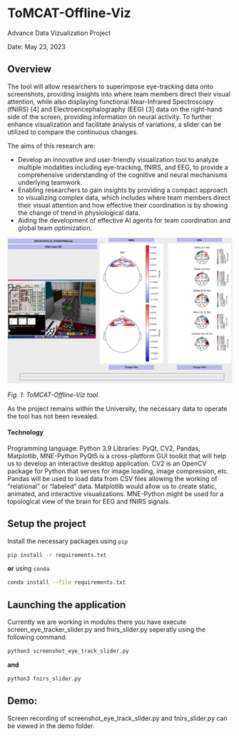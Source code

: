 # ToMCAT-Offline-Viz
Advance Data Vizualization Project

Date: May 23, 2023

## Overview

The tool will allow researchers to superimpose eye-tracking data onto screenshots, providing insights into where team members direct their visual attention, while also displaying functional Near-Infrared Spectroscopy (fNIRS) [4] and Electroencephalography (EEG) [3] data on the right-hand side of the screen, providing information on neural activity. To further enhance visualization and facilitate analysis of variations, a slider can be utilized to compare the continuous changes.

The aims of this research are:
* Develop an innovative and user-friendly visualization tool to analyze multiple modalities including eye-tracking, fNIRS, and EEG, to provide a comprehensive understanding of the cognitive and neural mechanisms underlying teamwork.
* Enabling researchers to gain insights by providing a compact approach to visualizing complex data, which includes where team members direct their visual attention and how effective their coordination is by showing the change of trend in physiological data.
* Aiding the development of effective AI agents for team coordination and global team optimization.

![Diagram 1](documentations/Picture.png)

*Fig. 1*: *ToMCAT-Offline-Viz tool*.

As the project remains within the University, the necessary data to operate the tool has not been revealed.

#### Technology
Programming language: Python 3.9
Libraries: PyQt, CV2, Pandas, Matplotlib, MNE-Python PyQt5 is a cross-platform GUI toolkit that will help us to develop an interactive desktop application. CV2 is an OpenCV package for Python that serves for image loading, image compression, etc. Pandas will be used to load data from CSV files allowing the working of “relational” or “labeled” data.
Matplotlib would allow us to create static, animated, and interactive visualizations. MNE-Python might be used for a topological view of the brain for EEG and fNIRS signals.

## Setup the project
Install the necessary packages using `pip`
```bash
pip install -r requirements.txt
```
**or** using `conda`
```bash
conda install --file requirements.txt
```

## Launching the application
Currently we are working in modules there you have execute screen_eye_tracker_slider.py and fnirs_slider.py seperatly using the following command:
```bash
python3 screenshot_eye_track_slider.py
```
**and** 
```bash
python3 fnirs_slider.py
```

## Demo:
Screen recording of screenshot_eye_track_slider.py and fnirs_slider.py can be viewed in the demo folder. 
